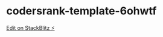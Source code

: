 # codersrank-template-6ohwtf

[Edit on StackBlitz ⚡️](https://stackblitz.com/edit/codersrank-template-6ohwtf)
